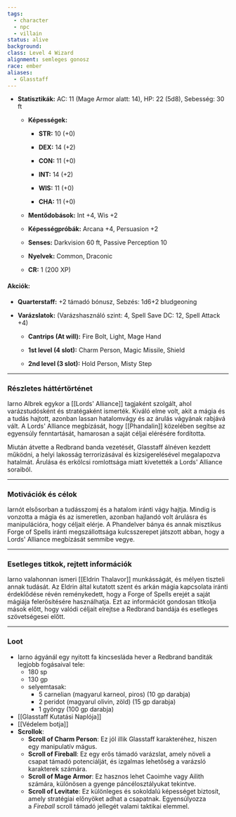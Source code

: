 ```yaml
---
tags:
  - character
  - npc
  - villain
status: alive
background: 
class: Level 4 Wizard
alignment: semleges gonosz
race: ember
aliases:
  - Glasstaff
---
```

- **Statisztikák:** AC: 11 (Mage Armor alatt: 14), HP: 22 (5d8), Sebesség: 30 ft
    
    - **Képességek:**
        
        - **STR:** 10 (+0)
            
        - **DEX:** 14 (+2)
            
        - **CON:** 11 (+0)
            
        - **INT:** 14 (+2)
            
        - **WIS:** 11 (+0)
            
        - **CHA:** 11 (+0)
            
    - **Mentődobások:** Int +4, Wis +2
        
    - **Képességpróbák:** Arcana +4, Persuasion +2
        
    - **Senses:** Darkvision 60 ft, Passive Perception 10
        
    - **Nyelvek:** Common, Draconic
        
    - **CR:** 1 (200 XP)
        

#### **Akciók:**

- **Quarterstaff:** +2 támadó bónusz, Sebzés: 1d6+2 bludgeoning
    
- **Varázslatok:** (Varázshasználó szint: 4, Spell Save DC: 12, Spell Attack +4)
    
    - **Cantrips (At will):** Fire Bolt, Light, Mage Hand
        
    - **1st level (4 slot):** Charm Person, Magic Missile, Shield
        
    - **2nd level (3 slot):** Hold Person, Misty Step
---
### **Részletes háttértörténet**

Iarno Albrek egykor a [[Lords' Alliance]] tagjaként szolgált, ahol varázstudósként és stratégaként ismerték. Kiváló elme volt, akit a mágia és a tudás hajtott, azonban lassan hatalomvágy és az árulás vágyának rabjává vált. A Lords' Alliance megbízását, hogy [[Phandalin]] közelében segítse az egyensúly fenntartását, hamarosan a saját céljai elérésére fordította.

Miután átvette a Redbrand banda vezetését, Glasstaff álnéven kezdett működni, a helyi lakosság terrorizásával és kizsigerelésével megalapozva hatalmát. Árulása és erkölcsi romlottsága miatt kivetették a Lords' Alliance soraiból.

---

### **Motivációk és célok**

Iarnót elsősorban a tudásszomj és a hatalom iránti vágy hajtja. Mindig is vonzotta a mágia és az ismeretlen, azonban hajlandó volt árulásra és manipulációra, hogy céljait elérje. A Phandelver bánya és annak misztikus Forge of Spells iránti megszállottsága kulcsszerepet játszott abban, hogy a Lords' Alliance megbízását semmibe vegye.

---

### **Esetleges titkok, rejtett információk**

Iarno valahonnan ismeri [[Eldrin Thalavor]] munkásságát, és mélyen tiszteli annak tudását. Az Eldrin által kutatott szent és arkán mágia kapcsolata iránti érdeklődése révén reménykedett, hogy a Forge of Spells erejét a saját mágiája felerősítésére használhatja. Ezt az információt gondosan titkolja mások előtt, hogy valódi céljait elrejtse a Redbrand bandája és esetleges szövetségesei előtt.

---
### Loot

- Iarno ágyánál egy nyitott fa kincsesláda hever a Redbrand banditák legjobb fogásaival tele:
	- 180 sp
	- 130 gp
	- selyemtasak:
		- 5 carnelian (magyarul karneol, piros) (10 gp darabja)
		- 2 peridot (magyarul olivin, zöld) (15 gp darabja)
		- 1 gyöngy (100 gp darabja)
- [[Glasstaff Kutatási Naplója]]
- [[Védelem botja]]
- **Scrollok**:
	- **Scroll of Charm Person**: Ez jól illik Glasstaff karakteréhez, hiszen egy manipulatív mágus.
	- **Scroll of Fireball**: Ez egy erős támadó varázslat, amely növeli a csapat támadó potenciálját, és izgalmas lehetőség a varázsló karakterek számára.
	- **Scroll of Mage Armor**: Ez hasznos lehet Caoimhe vagy Ailith számára, különösen a gyenge páncélosztályukat tekintve.
	- **Scroll of Levitate**: Ez különleges és sokoldalú képességet biztosít, amely stratégiai előnyöket adhat a csapatnak. Egyensúlyozza a _Fireball_ scroll támadó jellegét valami taktikai elemmel.